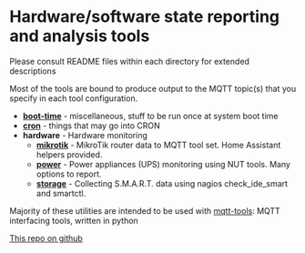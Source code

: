 # Hardware/software state reporting and analysis tools
Please consult README files within each directory for extended descriptions

Most of the tools are bound to produce output to the MQTT topic(s) that you specify in each tool configuration.

* [**boot-time**](boot-time/README.md) - miscellaneous, stuff to be run once at system boot time
* [**cron**](cron/README.md) - things that may go into CRON
* **hardware** - Hardware monitoring
  * [**mikrotik**](hardware/mikrotik/README.md) - MikroTik router data to MQTT tool set. Home Assistant helpers provided. 
  * [**power**](hardware/power/README.md) - Power appliances (UPS) monitoring using NUT tools. Many options to report.
  * [**storage**](hardware/storage/README.md) - Collecting S.M.A.R.T. data using nagios check_ide_smart and smartctl.

Majority of these utilities are intended to be used with [mqtt-tools](https://github.com/kadavris/mqtt-tools): MQTT interfacing tools, written in python

[This repo on github](https://github.com/kadavris/monitoring)
